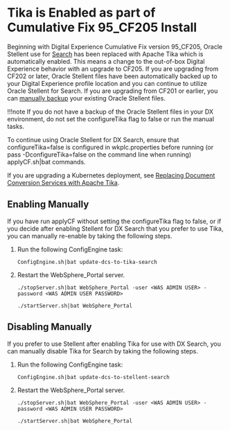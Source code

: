 # Tika is Enabled as part of Cumulative Fix 95_CF205 Install

Beginning with Digital Experience Cumulative Fix version 95_CF205, Oracle Stellent use for [Search](../../index.md) has been replaced with Apache Tika which is automatically enabled.  This means a change to the out-of-box Digital Experience behavior with an upgrade to CF205. If you are upgrading from CF202 or later, Oracle Stellent files have been automatically backed up to your Digital Experience profile location and you can continue to utilize Oracle Stellent for Search. If you are upgrading from CF201 or earlier, you can [manually backup](../../../../../manage_content/wcm_authoring/dcs/dcs_backup.md) your existing Oracle Stellent files.

!!!note
    If you do not have a backup of the Oracle Stellent files in your DX environment, do not set the configureTika flag to false or run the manual tasks.

To continue using Oracle Stellent for DX Search, ensure that configureTika=false is configured in wkplc.properties before running (or pass  -DconfigureTika=false on the command line when running) applyCF.sh|bat commands.

If you are upgrading a Kubernetes deployment, see [Replacing Document Conversion Services with Apache Tika](../../../../../deployment/install/container/helm_deployment/preparation/optional_tasks/optional_configure_apps.md#replacing-document-conversion-services-with-apache-tika).

## Enabling Manually
If you have run applyCF without setting the configureTika flag to false, or if you decide after enabling Stellent for DX Search that you prefer to use Tika, you can manually re-enable by taking the following steps.

1.  Run the following ConfigEngine task:

    ```
    ConfigEngine.sh|bat update-dcs-to-tika-search
    ```

2.  Restart the WebSphere_Portal server.

    ```
    ./stopServer.sh|bat WebSphere_Portal -user <WAS ADMIN USER> -password <WAS ADMIN USER PASSWORD>
    ```
    ```
    ./startServer.sh|bat WebSphere_Portal
    ```


## Disabling Manually

If you prefer to use Stellent after enabling Tika for use with DX Search, you can manually disable Tika for Search by taking the following steps.

1.  Run the following ConfigEngine task:
    ```
    ConfigEngine.sh|bat update-dcs-to-stellent-search
    ```

2.  Restart the WebSphere_Portal server.
    ```
    ./stopServer.sh|bat WebSphere_Portal -user <WAS ADMIN USER> -password <WAS ADMIN USER PASSWORD>
    ```
    ```
    ./startServer.sh|bat WebSphere_Portal
    ```